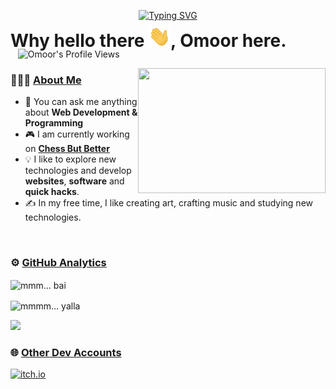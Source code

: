 <h1 align="center" style="position:absolute">
Why hello there <img width="35" src="https://github.com/1999AZZAR/1999AZZAR/blob/main/resources/img/waving.gif">,
Omoor here.</h1>
<p align="center">
<a href="https://git.io/typing-svg"><img src="https://readme-typing-svg.herokuapp.com?font=Fira+Code&pause=1000&color=2CF7AA&center=true&vCenter=true&width=435&lines=Program+Engineering+Student;8th+Place+in+CodeGuru+2021;Web+%26+Game+Developer" alt="Typing SVG" /></a>
</p>

<br/>

<p align="left">
&nbsp;&nbsp;&nbsp;<img src="https://komarev.com/ghpvc/?username=omoorion&label=Profile%20views&color=blue&style=flat" alt="Omoor's Profile Views"/>
</p>

<a href="https://omoorion.github.io/threejseffects/">
<img align="right" 
src = "https://miro.medium.com/max/1600/0*ZFVRrCKEokQ7_81X.gif"
width=300 height=200/>
</a>

### 👨🏻‍💻 [About Me](#)

- 💬 You can ask me anything about **Web Development & Programming**
- 🎮 I am currently working on [**Chess But Better**](https://github.com/Ido-Barnea/Chess-But-Better)
- 💡 I like to explore new technologies and develop **websites**, **software** and **quick hacks**.
- ✍️ In my free time, I like creating art, crafting music and studying new technologies.

<br/>

### ⚙️ [GitHub Analytics](#) 

<p><img align="center" src="https://github-readme-stats.vercel.app/api?username=omoorion&show_icons=true&theme=algolia&locale=en" alt="mmm... bai" /></p>

<p><img align="center" src="https://github-readme-stats.vercel.app/api/top-langs?username=omoorion&show_icons=true&theme=algolia&color='blue'&locale=en&layout=compact" alt="mmmm... yalla" /></p>

<p><img src="https://github-profile-trophy.vercel.app/?username=Omoorion&theme=algolia&no-bg=true"/></p>

### 🌐 [Other Dev Accounts](#)
<a href="https://omoor.itch.io/" target="_blank" rel="noreferrer"> <img src="https://www.pinclipart.com/picdir/big/398-3984001_itch-io-logo-clipart.png" alt="itch.io" width="40" height="40"/> </a>
